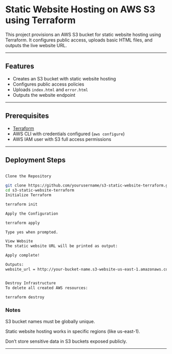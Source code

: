 #  Static Website Hosting on AWS S3 using Terraform

This project provisions an AWS S3 bucket for static website hosting using Terraform. It configures public access, uploads basic HTML files, and outputs the live website URL.

---

##  Features

-  Creates an S3 bucket with static website hosting
-  Configures public access policies
-  Uploads `index.html` and `error.html`
-  Outputs the website endpoint

---

## Prerequisites

- [Terraform](https://developer.hashicorp.com/terraform/downloads)
- AWS CLI with credentials configured (`aws configure`)
- AWS IAM user with S3 full access permissions

---

## Deployment Steps
```bash

Clone the Repository

git clone https://github.com/yourusername/s3-static-website-terraform.git
cd s3-static-website-terraform
Initialize Terraform

terraform init

Apply the Configuration

terraform apply

Type yes when prompted.

View Website
The static website URL will be printed as output:

Apply complete!

Outputs:
website_url = http://your-bucket-name.s3-website-us-east-1.amazonaws.com


Destroy Infrastructure
To delete all created AWS resources:

terraform destroy
```

### Notes

S3 bucket names must be globally unique.

Static website hosting works in specific regions (like us-east-1).

Don’t store sensitive data in S3 buckets exposed publicly.

---
